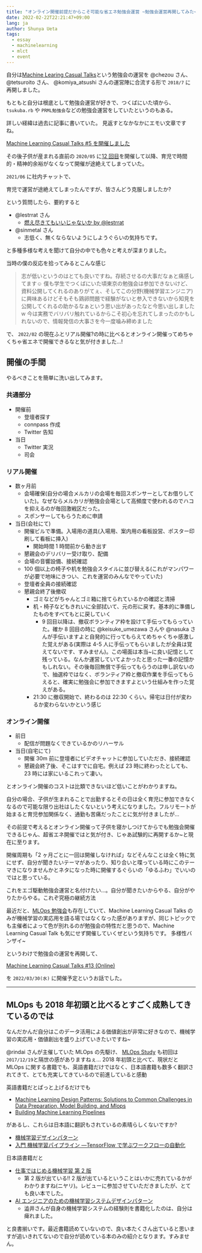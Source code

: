 ```yaml
---
title: "オンライン開催前提だからこそ可能な省エネ勉強会運営 ~勉強会運営再開してみた~"
date: 2022-02-22T22:21:47+09:00
lang: ja
author: Shunya Ueta
tags:
  - essay
  - machinelearning
  - mlct
  - event
---
```


自分は[Machine Learing Casual Talks](https://mlct.connpass.com/)という勉強会の運営を @chezou さん、 @tetsuroito さん、 @komiya_atsushi さんの運営陣に合流する形で `2018/7` に再開しました。

もともと自分は根底として勉強会運営が好きで、つくばにいた頃から、`tsukuba.rb` や `PRML勉強会`などの勉強会運営をしていたというのもある。

詳しい経緯は過去に記事に書いていた。
見返すとなかなかにエモい文章ですね。

[Machine Learning Casual Talks #5 を開催しました](/posts/2018-07-15)

その後子供が産まれる直前の `2020/05` に[12 回目](https://mlct.connpass.com/event/172550/)を開催して以降、育児で時間的・精神的余裕がなくなって開催が途絶えてしまっていた。

`2021/06` に社内チャットで、

育児で運営が途絶えてしまったんですが、皆さんどう克服しましたか?

という質問したら、要約すると

- @lestrrat さん
  - [燃え尽きてもいいじゃないか by @lestrrat](https://tokyo-2021.devrel.net/speakers/lestrrat/)
- @sinmetal さん
  - 志低く、無くならないようにしようぐらいの気持ちです。

と多種多様な考えを聞けて自分の中でも色々と考えが深まりました。

当時の僕の反応を拾ってみるとこんな感じ

> 志が低いというのはとても良いですね。存続させるの大事だなぁと痛感してます:relaxed:
> 僕も学生でつくばにいた頃東京の勉強会は参加できないけど、資料公開してくれるのありがてぇ、そしてこの分野(機械学習エンジニア) に興味あるけどそもそも鶏卵問題で経験がないと参入できないから知見を公開してくれるの助かるなぁという思い出があったなと今思い出しました w
> 今は実務でバリバリ触れているからこそ初心を忘れてしまったのかもしれないので、情報発信の大事さを今一度噛み締めました

で、 `2022/02` の現在ふとリアル開催?の時に比べるとオンライン開催ってめちゃくちゃ省エネで開催できるなと気が付きました...!

## 開催の手間

やるべきことを簡単に洗い出してみます。

### 共通部分

- 開催前
  - 登壇者探す
  - connpass 作成
  - Twitter 告知
- 当日
  - Twitter 実況
  - 司会

### リアル開催

- 数ヶ月前
  - 会場確保(自分の場合メルカリの会場を毎回スポンサーとしてお借りしていた)。なぜならメルカリが勉強会会場として高頻度で使われるのでハコを抑えるのが毎回激戦区だった。
  - スポンサーしてもらうために申請
- 当日(会社にて)
  - 開催ビルで準備。入場用の道具(入場用、案内用の看板設営、ポスター印刷して看板に挿入)
    - 開始時間 1 時間前から動き出す
  - 懇親会のデリバリー受け取り、配備
  - 会場の音響設備、接続確認
  - 100 個以上の椅子や机を勉強会スタイルに並び替える(これがマンパワーが必要で地味にきつい、これを運営のみんなでやっていた)
  - 登壇者全員の接続確認
  - 懇親会終了後撤収
    - ゴミなどがちゃんとゴミ箱に捨てられているかの確認と清掃
    - 机・椅子などもきれいに全部拭いて、元の形に戻す。基本的に準備したものをすべてもとに戻していく
      - 9 回目以降は、撤収ボランティア枠を設けて手伝ってもらっていた。確か 8 回目の時に @keisuke_umezawa さんや @nasuka さんが手伝いますよと自発的に行ってもらえてめちゃくちゃ感激した覚えがある(実際は 4-5 人に手伝ってもらいましたが全員は覚えてないです、すみません)。この場面は本当~に良い記憶として残っている。なんか運営していてよかったと思った一番の記憶かもしれない。その後毎回無償で手伝ってもらうのは申し訳ないので、抽選枠ではなく、ボランティア枠と撤収作業を手伝ってもらえると、確実に勉強会に参加できますよという仕組みを作った覚えがある。
    - 21:30 に撤収開始で、終わるのは 22:30 くらい。帰宅は日付が変わるか変わらないかという感じ

### オンライン開催

- 前日
  - 配信が問題なくできているかのリハーサル
- 当日(自宅にて)
  - 開催 30m 前に登壇者にビデオチャットに参加していただき、接続確認
  - 懇親会終了後、そこはすでに自宅。例えば 23 時に終わったとしても、23 時には家にいるこれって凄い。

とオンライン開催のコストは比類できないほど低いことがわかりますね。

自分の場合、子供が生まれることで出勤するとその日は全く育児に参加できなくなるので可能な限り出社はしたくないという考えになりました。フルリモートが始まると育児参加関係なく、通勤も苦痛だったことに気が付きましたが...

その前提で考えるとオンライン開催って子供を寝かしつけてからでも勉強会開催できるじゃん、超省エネ開催ではと気が付き、じゃあ試験的に再開するか~と現在に至ります。

開催周期も「2 ヶ月ごとに一回は開催しなければ」などそんなことは全く特に気にせず、自分が聞きたいテーマがあったり、知り合いと喋っている時にこのテーマきになりませんかとネタになった時に開催するぐらいの「ゆるふわ」でいいのではと思っている。

これをエゴ駆動勉強会運営と名付けたい...。自分が聞きたいからやる、自分がやりたからやる。これぞ究極の継続方法

最近だと、[MLOps 勉強会](https://mlops.connpass.com/event/)も存在していて、Machine Learning Casual Talks のみが機械学習の実応用を語る場ではなくなった感がありますが、同じトピックでも主催者によって色が別れるのが勉強会の特性だと思うので、Machine Learning Casual Talk も気にせず開催していくぜという気持ちです。
多様性バンザイ~

というわけで勉強会の運営を再開して、

[Machine Learning Casual Talks #13 (Online)](https://mlct.connpass.com/event/239953/)

を `2022/03/30(水)` に開催予定というお話でした。

---

## MLOps も 2018 年初頭と比べるとすごく成熟してきているのでは

なんだかんだ自分はこのデータ活用による価値創出が非常に好きなので、機械学習の実応用・価値創出を盛り上げていきたいですね~

@rindai さんが主催していた MLOps の先駆け、 [MLOps Study](https://ml-ops.connpass.com/) も初回は `2017/12/19`と隔世の感がありますねぇ...
2018 年初頭と比べて、現状だと MLOps に関する書籍でも、英語書籍だけではなく、日本語書籍も数多く翻訳されてきて、とても充実してきているので前進していると感動

英語書籍だとぱっと上げるだけでも

- [Machine Learning Design Patterns: Solutions to Common Challenges in Data Preparation, Model Building, and Mlops](https://amzn.to/3t37gyR)
- [Building Machine Learning Pipelines](https://amzn.to/3t1WoRA)

があるし、これらは日本語に翻訳もされているの素晴らしくないですか?

- [機械学習デザインパターン](https://www.oreilly.co.jp/books/9784873119564/)
- [入門 機械学習パイプライン ―TensorFlow で学ぶワークフローの自動化](https://amzn.to/3JFEr1U)

日本語書籍だと

- [仕事ではじめる機械学習 第 2 版](https://amzn.to/352ZhJT)
  - 第 2 版が出ている!! 2 版が出ているということはいかに売れているかがわかりますね(ニヤリ)。レビューに参加させていただきましたが、とても良い本でした。
- [AI エンジニアのための機械学習システムデザインパターン](https://amzn.to/36yh0te)
  - 澁井さんが自身の機械学習システムの経験則を書籍化したのは、自分は痺れました。

と良書揃いです。最近書籍読めていないので、良い本たくさん出ていると思いますが追いきれてないので自分が読めている本のみの紹介となります。すみません。
